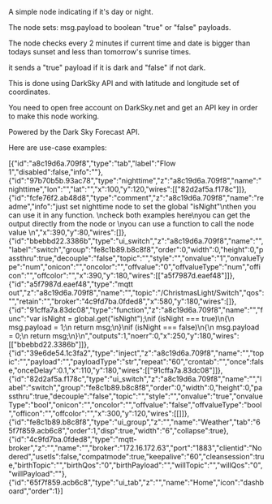 A simple node indicating if it's day or night.

The node sets: msg.payload to boolean "true" or "false" payloads.

The node checks every 2 minutes if current time and date is bigger than todays sunset and less than tomorrow's sunrise times.

it sends a "true" payload if it is dark and "false" if not dark.

This is done using DarkSky API and with latitude and longitude set of coordinates.

You need to open free account on DarkSky.net and get an API key in order to make this node working.

Powered by the Dark Sky Forecast API.


Here are use-case examples:

[{"id":"a8c19d6a.709f8","type":"tab","label":"Flow 1","disabled":false,"info":""},{"id":"97b70b5b.93ac78","type":"nighttime","z":"a8c19d6a.709f8","name":"nighttime","lon":"","lat":"","x":100,"y":120,"wires":[["82d2af5a.f178c"]]},{"id":"fcfe76f2.ab48d8","type":"comment","z":"a8c19d6a.709f8","name":"readme","info":"just set nighttime node to set the global \"isNight\"\nthen you can use it in any function. \ncheck both examples here\nyou can get the output directly from the node or \nyou can use a function to call the node value \n","x":390,"y":80,"wires":[]},{"id":"bbebbd22.3386b","type":"ui_switch","z":"a8c19d6a.709f8","name":"","label":"switch","group":"fe8c1b89.b8c8f8","order":0,"width":0,"height":0,"passthru":true,"decouple":"false","topic":"","style":"","onvalue":"1","onvalueType":"num","onicon":"","oncolor":"","offvalue":"0","offvalueType":"num","officon":"","offcolor":"","x":390,"y":180,"wires":[["a5f7987d.eaef48"]]},{"id":"a5f7987d.eaef48","type":"mqtt out","z":"a8c19d6a.709f8","name":"","topic":"/ChristmasLight/Switch","qos":"","retain":"","broker":"4c9fd7ba.0fded8","x":580,"y":180,"wires":[]},{"id":"91cffa7a.83dc08","type":"function","z":"a8c19d6a.709f8","name":"","func":"var isNight = global.get(\"isNight\");\nif (isNight === true)\n{\n    msg.payload = 1;\n    return msg;\n}\nif (isNight === false)\n{\n    msg.payload = 0;\n    return msg;\n}\n","outputs":1,"noerr":0,"x":250,"y":180,"wires":[["bbebbd22.3386b"]]},{"id":"39e6de54.1c3fa2","type":"inject","z":"a8c19d6a.709f8","name":"","topic":"","payload":"","payloadType":"str","repeat":"60","crontab":"","once":false,"onceDelay":0.1,"x":110,"y":180,"wires":[["91cffa7a.83dc08"]]},{"id":"82d2af5a.f178c","type":"ui_switch","z":"a8c19d6a.709f8","name":"","label":"switch","group":"fe8c1b89.b8c8f8","order":0,"width":0,"height":0,"passthru":true,"decouple":"false","topic":"","style":"","onvalue":"true","onvalueType":"bool","onicon":"","oncolor":"","offvalue":"false","offvalueType":"bool","officon":"","offcolor":"","x":300,"y":120,"wires":[[]]},{"id":"fe8c1b89.b8c8f8","type":"ui_group","z":"","name":"Weather","tab":"65f7f859.acb6c8","order":1,"disp":true,"width":"6","collapse":true},{"id":"4c9fd7ba.0fded8","type":"mqtt-broker","z":"","name":"","broker":"172.16.172.63","port":"1883","clientid":"Nodered","usetls":false,"compatmode":true,"keepalive":"60","cleansession":true,"birthTopic":"","birthQos":"0","birthPayload":"","willTopic":"","willQos":"0","willPayload":""},{"id":"65f7f859.acb6c8","type":"ui_tab","z":"","name":"Home","icon":"dashboard","order":1}]
